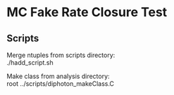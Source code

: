 # MC Fake Rate Closure Test

## Scripts

Merge ntuples from scripts directory:  
./hadd_script.sh

Make class from analysis directory:  
root ../scripts/diphoton_makeClass.C